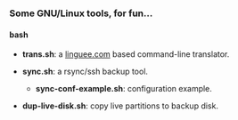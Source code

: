 ### Some GNU/Linux tools, for fun...

#### bash

- **trans.sh**: a [linguee.com](https://linguee.com) based command-line translator.

- **sync.sh**: a rsync/ssh backup tool.
    - **sync-conf-example.sh**: configuration example.

- **dup-live-disk.sh**: copy live partitions to backup disk.
